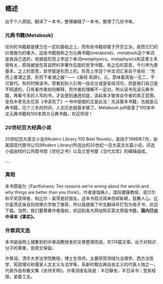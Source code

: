 ## 概述 
出于个人原因，翻译了一本书，整理编辑了一本书，整理了几份书单。

### 元典书籍(Metabook) 
任何的书籍都是建立在一定的基础之上，而有些书籍却属于开宗立派，故而它们的价值极为的重大，这些书籍我称之为元典书籍(metabook)。metabook这个单词是我自己造的，依据是形而上学这个单词metaphysics。metaphysics和亚里士多德有关，原指被放在其自然科学著作后面的哲学书籍，有之后的意思，今引申为更基本，之上的意思，哲学就是形而上的。形而上学这个中文词汇来自于易经：“形而上者谓之道，形而下者谓之器”——《易经·系辞》。元，意味着其独一无二，不可替代。有的时候读书，常看到别人引用一段古文或是圣经词句，但是我们自己是不知道的，只有看作者如何解释，而作者的理解不一定对。所以读书先读元典书籍，再看今天的人写的书，才会感到通透彻底，读起来才能体会作者的真正意图。金克木老先生在其《书读完了》一书中提倡的正是此法：先读基本书籍，也就是元典书籍，花个三冬的时间，人文历史就基本够了。Metabook.pdf收录了100本中文元典书籍和100本西方元典书籍，欢迎传阅！

### 20世纪百大经典小说 
20世纪百大英文小说(Modern Library 100 Best Novels)，是指于1998年7月，由美国现代图书公司(Modern Library)所选出的20世纪一百大英文长篇小说，评选小组由纽约公共图书馆《世纪之书》以及兰登书屋《当代文库》的编辑组成。

....

### 真相 
本书原版为《Factfulness: Ten reasons we're wrong about the world-and why things are better than you think》。作者是瑞典人，国际健康教授，诺贝尔和平奖获得者，和比尔・盖茨是好朋友。这本书观点简单但却新颖，鼓舞人心。比尔盖茨还亲自到哈佛大学做了推荐，所以我就做了中文翻译并打包为电子书，欢迎下载。当然，我们要尊重作者版权，欢迎到各大网站购买英文原版书籍。**国内已出中译本《事实》。**

### 许章润文选 
本书是由网上搜集到的许章润教授发的文章整理而成，共174篇文章。出于对知识分子的尊重，皆原文保留。

许章润，清华大学法学院教授、博士生导师。主要研究领域为法理学、西方法哲学、宪政理论和儒家人文主义与法学等，系新时期古典自由主义的代表人物之一。代表作品有散文集《坐待天明》。许章润座右铭是：半日静坐，半日读书；宽其程限，紧着工夫。
